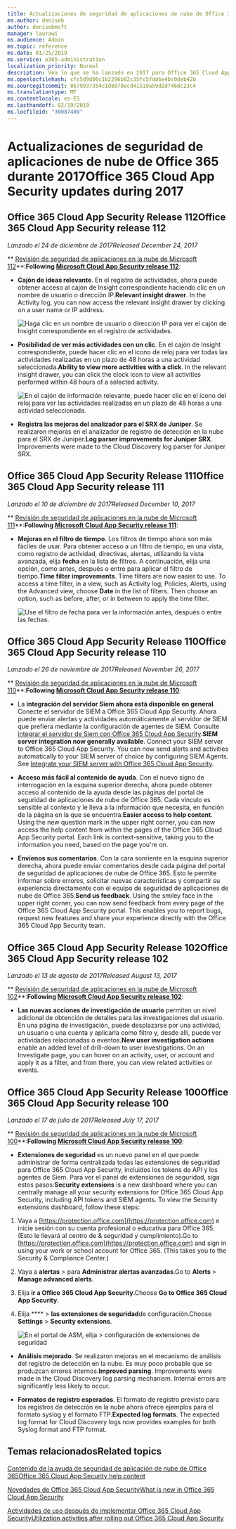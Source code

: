 ```yaml
---
title: Actualizaciones de seguridad de aplicaciones de nube de Office 365 durante 2017
ms.author: deniseb
author: denisebmsft
manager: laurawi
ms.audience: Admin
ms.topic: reference
ms.date: 01/25/2019
ms.service: o365-administration
localization_priority: Normal
description: Vea lo que se ha lanzado en 2017 para Office 365 Cloud App Security
ms.openlocfilehash: cfc5d9d06c1b2296b82c35fc5fdd6e4bc0deb42b
ms.sourcegitcommit: 8679937354c1d8870ecd41519a59d2d7468c23c4
ms.translationtype: MT
ms.contentlocale: es-ES
ms.lasthandoff: 02/19/2019
ms.locfileid: "30087409"
---
```

# <a name="office-365-cloud-app-security-updates-during-2017"></a><span data-ttu-id="3e040-103">Actualizaciones de seguridad de aplicaciones de nube de Office 365 durante 2017</span><span class="sxs-lookup"><span data-stu-id="3e040-103">Office 365 Cloud App Security updates during 2017</span></span>
    
## <a name="office-365-cloud-app-security-release-112"></a><span data-ttu-id="3e040-104">Office 365 Cloud App Security Release 112</span><span class="sxs-lookup"><span data-stu-id="3e040-104">Office 365 Cloud App Security release 112</span></span>

<span data-ttu-id="3e040-105">*Lanzado el 24 de diciembre de 2017*</span><span class="sxs-lookup"><span data-stu-id="3e040-105">*Released December 24, 2017*</span></span> 
  
<span data-ttu-id="3e040-106">\*\* [Revisión de seguridad de aplicaciones en la nube de Microsoft 112](https://docs.microsoft.com/cloud-app-security/release-notes#cloud-app-security-release-112)\*\*:</span><span class="sxs-lookup"><span data-stu-id="3e040-106">**Following [Microsoft Cloud App Security release 112](https://docs.microsoft.com/cloud-app-security/release-notes#cloud-app-security-release-112)**:</span></span> 
  
- <span data-ttu-id="3e040-p101">**Cajón de ideas relevante**. En el registro de actividades, ahora puede obtener acceso al cajón de Insight correspondiente haciendo clic en un nombre de usuario o dirección IP.</span><span class="sxs-lookup"><span data-stu-id="3e040-p101">**Relevant insight drawer**. In the Activity log, you can now access the relevant insight drawer by clicking on a user name or IP address.</span></span> 
    
    ![Haga clic en un nombre de usuario o dirección IP para ver el cajón de Insight correspondiente en el registro de actividades.](media/8e32b3fa-8c0c-4c5e-b248-fe7d7e1b516d.png)
  
- <span data-ttu-id="3e040-p102">**Posibilidad de ver más actividades con un clic**. En el cajón de Insight correspondiente, puede hacer clic en el icono de reloj para ver todas las actividades realizadas en un plazo de 48 horas a una actividad seleccionada.</span><span class="sxs-lookup"><span data-stu-id="3e040-p102">**Ability to view more activities with a click**. In the relevant insight drawer, you can click the clock icon to view all activities performed within 48 hours of a selected activity.</span></span> 
    
    ![En el cajón de información relevante, puede hacer clic en el icono del reloj para ver las actividades realizadas en un plazo de 48 horas a una actividad seleccionada.](media/c6c96aa0-98e5-4205-8873-45f8d6fd0843.png)
  
- <span data-ttu-id="3e040-p103">**Registra las mejoras del analizador para el SRX de Juniper**. Se realizaron mejoras en el analizador de registro de detección en la nube para el SRX de Juniper.</span><span class="sxs-lookup"><span data-stu-id="3e040-p103">**Log parser improvements for Juniper SRX**. Improvements were made to the Cloud Discovery log parser for Juniper SRX.</span></span> 
    
## <a name="office-365-cloud-app-security-release-111"></a><span data-ttu-id="3e040-115">Office 365 Cloud App Security Release 111</span><span class="sxs-lookup"><span data-stu-id="3e040-115">Office 365 Cloud App Security release 111</span></span>

<span data-ttu-id="3e040-116">*Lanzado el 10 de diciembre de 2017*</span><span class="sxs-lookup"><span data-stu-id="3e040-116">*Released December 10, 2017*</span></span> 
  
<span data-ttu-id="3e040-117">\*\* [Revisión de seguridad de aplicaciones en la nube de Microsoft 111](https://docs.microsoft.com/cloud-app-security/release-notes#cloud-app-security-release-111)\*\*:</span><span class="sxs-lookup"><span data-stu-id="3e040-117">**Following [Microsoft Cloud App Security release 111](https://docs.microsoft.com/cloud-app-security/release-notes#cloud-app-security-release-111)**:</span></span> 
  
- <span data-ttu-id="3e040-p104">**Mejoras en el filtro de tiempo**. Los filtros de tiempo ahora son más fáciles de usar. Para obtener acceso a un filtro de tiempo, en una vista, como registro de actividad, directivas, alertas, utilizando la vista avanzada, elija **fecha** en la lista de filtros. A continuación, elija una opción, como antes, después o entre para aplicar el filtro de tiempo.</span><span class="sxs-lookup"><span data-stu-id="3e040-p104">**Time filter improvements**. Time filters are now easier to use. To access a time filter, in a view, such as Activity log, Policies, Alerts, using the Advanced view, choose **Date** in the list of filters. Then choose an option, such as before, after, or in between to apply the time filter.</span></span> 
    
    ![Use el filtro de fecha para ver la información antes, después o entre las fechas.](media/9dbb2a10-f68f-413b-8b4e-88911152cb92.png)
  
## <a name="office-365-cloud-app-security-release-110"></a><span data-ttu-id="3e040-123">Office 365 Cloud App Security Release 110</span><span class="sxs-lookup"><span data-stu-id="3e040-123">Office 365 Cloud App Security release 110</span></span>

<span data-ttu-id="3e040-124">*Lanzado el 26 de noviembre de 2017*</span><span class="sxs-lookup"><span data-stu-id="3e040-124">*Released November 26, 2017*</span></span> 
  
<span data-ttu-id="3e040-125">\*\* [Revisión de seguridad de aplicaciones en la nube de Microsoft 110](https://docs.microsoft.com/cloud-app-security/release-notes#cloud-app-security-release-110)\*\*:</span><span class="sxs-lookup"><span data-stu-id="3e040-125">**Following [Microsoft Cloud App Security release 110](https://docs.microsoft.com/cloud-app-security/release-notes#cloud-app-security-release-110)**:</span></span> 
  
- <span data-ttu-id="3e040-p105">La **integración del servidor Siem ahora está disponible en general**. Conecte el servidor de SIEM a Office 365 Cloud App Security. Ahora puede enviar alertas y actividades automáticamente al servidor de SIEM que prefiera mediante la configuración de agentes de SIEM. Consulte [integrar el servidor de Siem con Office 365 Cloud App Security](integrate-your-siem-server-with-office-365-cas.md).</span><span class="sxs-lookup"><span data-stu-id="3e040-p105">**SIEM server integration now generally available**. Connect your SIEM server to Office 365 Cloud App Security. You can now send alerts and activities automatically to your SIEM server of choice by configuring SIEM Agents. See [Integrate your SIEM server with Office 365 Cloud App Security](integrate-your-siem-server-with-office-365-cas.md).</span></span>
    
- <span data-ttu-id="3e040-p106">**Acceso más fácil al contenido de ayuda**. Con el nuevo signo de interrogación en la esquina superior derecha, ahora puede obtener acceso al contenido de la ayuda desde las páginas del portal de seguridad de aplicaciones de nube de Office 365. Cada vínculo es sensible al contexto y le lleva a la información que necesita, en función de la página en la que se encuentra.</span><span class="sxs-lookup"><span data-stu-id="3e040-p106">**Easier access to help content**. Using the new question mark in the upper right corner, you can now access the help content from within the pages of the Office 365 Cloud App Security portal. Each link is context-sensitive, taking you to the information you need, based on the page you're on.</span></span> 
    
- <span data-ttu-id="3e040-p107">**Envíenos sus comentarios**. Con la cara sonriente en la esquina superior derecha, ahora puede enviar comentarios desde cada página del portal de seguridad de aplicaciones de nube de Office 365. Esto le permite informar sobre errores, solicitar nuevas características y compartir su experiencia directamente con el equipo de seguridad de aplicaciones de nube de Office 365.</span><span class="sxs-lookup"><span data-stu-id="3e040-p107">**Send us feedback**. Using the smiley face in the upper right corner, you can now send feedback from every page of the Office 365 Cloud App Security portal. This enables you to report bugs, request new features and share your experience directly with the Office 365 Cloud App Security team.</span></span> 
    
## <a name="office-365-cloud-app-security-release-102"></a><span data-ttu-id="3e040-136">Office 365 Cloud App Security Release 102</span><span class="sxs-lookup"><span data-stu-id="3e040-136">Office 365 Cloud App Security release 102</span></span>

<span data-ttu-id="3e040-137">*Lanzado el 13 de agosto de 2017*</span><span class="sxs-lookup"><span data-stu-id="3e040-137">*Released August 13, 2017*</span></span> 
  
<span data-ttu-id="3e040-138">\*\* [Revisión de seguridad de aplicaciones en la nube de Microsoft 102](https://docs.microsoft.com/cloud-app-security/release-notes#cloud-app-security-release-102)\*\*:</span><span class="sxs-lookup"><span data-stu-id="3e040-138">**Following [Microsoft Cloud App Security release 102](https://docs.microsoft.com/cloud-app-security/release-notes#cloud-app-security-release-102)**:</span></span> 
  
- <span data-ttu-id="3e040-p108">**Las nuevas acciones de investigación de usuario** permiten un nivel adicional de obtención de detalles para las investigaciones del usuario. En una página de investigación, puede desplazarse por una actividad, un usuario o una cuenta y aplicarla como filtro y, desde allí, puede ver actividades relacionadas o eventos.</span><span class="sxs-lookup"><span data-stu-id="3e040-p108">**New user investigation actions** enable an added level of drill-down to user investigations. On an Investigate page, you can hover on an activity, user, or account and apply it as a filter, and from there, you can view related activities or events.</span></span> 
    
## <a name="office-365-cloud-app-security-release-100"></a><span data-ttu-id="3e040-141">Office 365 Cloud App Security Release 100</span><span class="sxs-lookup"><span data-stu-id="3e040-141">Office 365 Cloud App Security release 100</span></span>

<span data-ttu-id="3e040-142">*Lanzado el 17 de julio de 2017*</span><span class="sxs-lookup"><span data-stu-id="3e040-142">*Released July 17, 2017*</span></span> 
  
<span data-ttu-id="3e040-143">\*\* [Revisión de seguridad de aplicaciones en la nube de Microsoft 100](https://docs.microsoft.com/cloud-app-security/release-notes#cloud-app-security-release-100)\*\*:</span><span class="sxs-lookup"><span data-stu-id="3e040-143">**Following [Microsoft Cloud App Security release 100](https://docs.microsoft.com/cloud-app-security/release-notes#cloud-app-security-release-100)**:</span></span> 
  
- <span data-ttu-id="3e040-p109">**Extensiones de seguridad** es un nuevo panel en el que puede administrar de forma centralizada todas las extensiones de seguridad para Office 365 Cloud App Security, incluidos los tokens de API y los agentes de Siem. Para ver el panel de extensiones de seguridad, siga estos pasos:</span><span class="sxs-lookup"><span data-stu-id="3e040-p109">**Security extensions** is a new dashboard where you can centrally manage all your security extensions for Office 365 Cloud App Security, including API tokens and SIEM agents. To view the Security extensions dashboard, follow these steps:</span></span> 
    
1. <span data-ttu-id="3e040-p110">Vaya a [https://protection.office.com](https://protection.office.com) e inicie sesión con su cuenta profesional o educativa para Office 365. (Esto le llevará al centro de &amp; seguridad y cumplimiento).</span><span class="sxs-lookup"><span data-stu-id="3e040-p110">Go to [https://protection.office.com](https://protection.office.com) and sign in using your work or school account for Office 365. (This takes you to the Security &amp; Compliance Center.)</span></span> 
    
2. <span data-ttu-id="3e040-148">Vaya a **alertas** \> para **Administrar alertas avanzadas**.</span><span class="sxs-lookup"><span data-stu-id="3e040-148">Go to **Alerts** \> **Manage advanced alerts**.</span></span>
    
3. <span data-ttu-id="3e040-149">Elija **ir a Office 365 Cloud App Security**.</span><span class="sxs-lookup"><span data-stu-id="3e040-149">Choose **Go to Office 365 Cloud App Security**.</span></span>
  
4. <span data-ttu-id="3e040-150">Elija \*\*\*\* \> **las extensiones de seguridad**de configuración.</span><span class="sxs-lookup"><span data-stu-id="3e040-150">Choose **Settings** \> **Security extensions**.</span></span>
    
    ![En el portal de ASM, elija \> configuración de extensiones de seguridad](media/f03d47a1-91ff-41b9-9baf-b514cffe41a8.png)
  
- <span data-ttu-id="3e040-p111">**Análisis mejorado**. Se realizaron mejoras en el mecanismo de análisis del registro de detección en la nube. Es muy poco probable que se produzcan errores internos.</span><span class="sxs-lookup"><span data-stu-id="3e040-p111">**Improved parsing**. Improvements were made in the Cloud Discovery log parsing mechanism. Internal errors are significantly less likely to occur.</span></span> 
    
- <span data-ttu-id="3e040-p112">**Formatos de registro esperados**. El formato de registro previsto para los registros de detección en la nube ahora ofrece ejemplos para el formato syslog y el formato FTP.</span><span class="sxs-lookup"><span data-stu-id="3e040-p112">**Expected log formats**. The expected log format for Cloud Discovery logs now provides examples for both Syslog format and FTP format.</span></span> 
    
## <a name="related-topics"></a><span data-ttu-id="3e040-157">Temas relacionados</span><span class="sxs-lookup"><span data-stu-id="3e040-157">Related topics</span></span>

[<span data-ttu-id="3e040-158">Contenido de la ayuda de seguridad de aplicación de nube de Office 365</span><span class="sxs-lookup"><span data-stu-id="3e040-158">Office 365 Cloud App Security help content</span></span>](office-365-cas-help.md)

[<span data-ttu-id="3e040-159">Novedades de Office 365 Cloud App Security</span><span class="sxs-lookup"><span data-stu-id="3e040-159">What is new in Office 365 Cloud App Security</span></span>](new-in-office-365-cas.md)
  
[<span data-ttu-id="3e040-160">Actividades de uso después de implementar Office 365 Cloud App Security</span><span class="sxs-lookup"><span data-stu-id="3e040-160">Utilization activities after rolling out Office 365 Cloud App Security</span></span>](utilization-activities-for-ocas.md)

